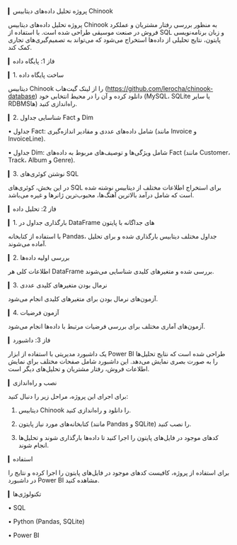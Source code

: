 ▎پروژه تحلیل داده‌های دیتابیس Chinook

پروژه تحلیل داده‌های دیتابیس Chinook به منظور بررسی رفتار مشتریان و عملکرد فروش در صنعت موسیقی طراحی شده است. با استفاده از SQL و زبان برنامه‌نویسی پایتون، نتایج تحلیلی از داده‌ها استخراج می‌شود که می‌تواند به تصمیم‌گیری‌های تجاری کمک کند.

▎فاز 1: پایگاه داده

▎1. ساخت پایگاه داده

دیتابیس Chinook را از لینک گیت‌هاب (https://github.com/lerocha/chinook-database) دانلود کرده و آن را در محیط انتخابی خود (MySQL، SQLite یا سایر RDBMSها) راه‌اندازی کنید.

▎2. شناسایی جداول Fact و Dim

• جداول Fact: شامل داده‌های عددی و مقادیر اندازه‌گیری (مانند Invoice و InvoiceLine).

• جداول Dim: شامل ویژگی‌ها و توصیف‌های مربوط به داده‌های Fact (مانند Customer، Track، Album و Genre).

▎3. نوشتن کوئری‌های SQL

در این بخش، کوئری‌های SQL برای استخراج اطلاعات مختلف از دیتابیس نوشته شده است که شامل درآمد بالاترین آهنگ‌ها، محبوب‌ترین ژانرها و غیره می‌باشد.

▎فاز 2: تحلیل داده

▎1. بارگذاری جداول در DataFrame های جداگانه با پایتون

با استفاده از کتابخانه Pandas، جداول مختلف دیتابیس بارگذاری شده و برای تحلیل آماده می‌شوند.

▎2. بررسی اولیه داده‌ها

اطلاعات کلی هر DataFrame بررسی شده و متغیرهای کلیدی شناسایی می‌شوند.

▎3. نرمال بودن متغیرهای کلیدی عددی

آزمون‌های نرمال بودن برای متغیرهای کلیدی انجام می‌شود.

▎4. آزمون فرضیات

آزمون‌های آماری مختلف برای بررسی فرضیات مرتبط با داده‌ها انجام می‌شود.

▎فاز 3: داشبورد

یک داشبورد مدیریتی با استفاده از ابزار Power BI طراحی شده است که نتایج تحلیل‌ها را به صورت بصری نمایش می‌دهد. این داشبورد شامل صفحات مختلف برای نمایش اطلاعات فروش، رفتار مشتریان و تحلیل‌های دیگر است.

▎نصب و راه‌اندازی

برای اجرای این پروژه، مراحل زیر را دنبال کنید:

1. دیتابیس Chinook را دانلود و راه‌اندازی کنید.

2. کتابخانه‌های مورد نیاز پایتون (مانند Pandas و SQLite) را نصب کنید.

3. کدهای موجود در فایل‌های پایتون را اجرا کنید تا داده‌ها بارگذاری شوند و تحلیل‌ها انجام شوند.

▎استفاده

برای استفاده از پروژه، کافیست کدهای موجود در فایل‌های پایتون را اجرا کرده و نتایج را در داشبورد Power BI مشاهده کنید.

▎تکنولوژی‌ها

• SQL

• Python (Pandas, SQLite)

• Power BI
